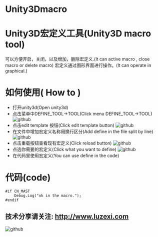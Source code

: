 Unity3Dmacro
=================

# Unity3D宏定义工具(Unity3D macro tool)
  可以方便开启，关闭，以及增加，删除宏定义.(It can active macro , close macro or delete macro)
  宏定义通过图形界面进行操作。(It can operate in graphical.)

# 如何使用( How to )
* 打开unity3d(Open unity3d)
* 点击菜单中DEFINE_TOOL->TOOL(Click menu DEFINE_TOOL->TOOL)
![github](https://github.com/luzexi/Unity3Dmacro/blob/master/img1.png "示意图1")
* 点击edit template 按钮(Click edit template button)
![github](https://github.com/luzexi/Unity3Dmacro/blob/master/img2.png "示意图2")
* 在文件中增加宏定义名称用换行区分(Add define in the file split by line)
![github](https://github.com/luzexi/Unity3Dmacro/blob/master/img3.png "示意图3")
* 点击重载按钮查看现有宏定义(Click reload button)
![github](https://github.com/luzexi/Unity3Dmacro/blob/master/img4.png "示意图4")
* 点选你需要的宏定义(Click what you want to define)
![github](https://github.com/luzexi/Unity3Dmacro/blob/master/img5.png "示意图5")
* 在代码里使用宏定义(You can use define in the code)

# 代码(code)
    #if CN_MAST
        Debug.Log("ok in the macro.");
    #endif


技术分享请关注: http://www.luzexi.com
--------------------------------
![github](https://github.com/luzexi/Unity3Dmacro/blob/master/img.png "示意图")

